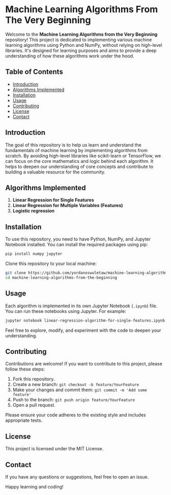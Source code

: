 # Machine Learning Algorithms From The Very Beginning

Welcome to the **Machine Learning Algorithms from the Very Beginning** repository! This project is dedicated to implementing various machine learning algorithms using Python and NumPy, without relying on high-level libraries. It's designed for learning purposes and aims to provide a deep understanding of how these algorithms work under the hood.

## Table of Contents

- [Introduction](#introduction)
- [Algorithms Implemented](#algorithms-implemented)
- [Installation](#installation)
- [Usage](#usage)
- [Contributing](#contributing)
- [License](#license)
- [Contact](#contact)

## Introduction

The goal of this repository is to help us learn and understand the fundamentals of machine learning by implementing algorithms from scratch. By avoiding high-level libraries like scikit-learn or TensorFlow, we can focus on the core mathematics and logic behind each algorithm. It helps to deepen our understanding of core concepts and contribute to building a valuable resource for the community.

## Algorithms Implemented

1. **Linear Regression for Single Features**
2. **Linear Regression for Multiple Variables (Features)**
3. **Logistic regression**

## Installation

To use this repository, you need to have Python, NumPy, and Jupyter Notebook installed. You can install the required packages using pip:

```bash
pip install numpy jupyter
```

Clone this repository to your local machine:

```bash
git clone https://github.com/yordanoswuletaw/machine-learning-algorithms-from-the-beginning.git
cd machine-learning-algorithms-from-the-beginning
```

## Usage

Each algorithm is implemented in its own Jupyter Notebook (`.ipynb`) file. You can run these notebooks using Jupyter. For example:

```bash
jupyter notebook linear-regression-algorithm-for-single-features.ipynb
```

Feel free to explore, modify, and experiment with the code to deepen your understanding.

## Contributing

Contributions are welcome! If you want to contribute to this project, please follow these steps:

1. Fork this repository.
2. Create a new branch: `git checkout -b feature/YourFeature`
3. Make your changes and commit them: `git commit -m 'Add some feature'`
4. Push to the branch: `git push origin feature/YourFeature`
5. Open a pull request.

Please ensure your code adheres to the existing style and includes appropriate tests.

## License

This project is licensed under the MIT License.

## Contact

If you have any questions or suggestions, feel free to open an issue.

Happy learning and coding!
